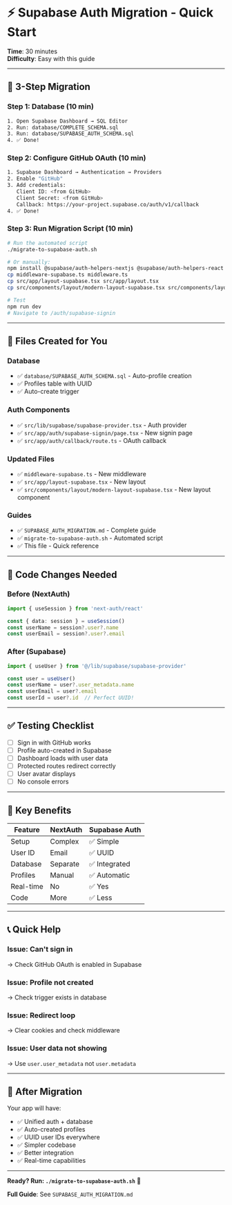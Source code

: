 # ⚡ Supabase Auth Migration - Quick Start

**Time**: 30 minutes  
**Difficulty**: Easy with this guide

---

## 🚀 3-Step Migration

### **Step 1: Database (10 min)**

```bash
1. Open Supabase Dashboard → SQL Editor
2. Run: database/COMPLETE_SCHEMA.sql
3. Run: database/SUPABASE_AUTH_SCHEMA.sql
4. ✅ Done!
```

### **Step 2: Configure GitHub OAuth (10 min)**

```bash
1. Supabase Dashboard → Authentication → Providers
2. Enable "GitHub"
3. Add credentials:
   Client ID: <from GitHub>
   Client Secret: <from GitHub>
   Callback: https://your-project.supabase.co/auth/v1/callback
4. ✅ Done!
```

### **Step 3: Run Migration Script (10 min)**

```bash
# Run the automated script
./migrate-to-supabase-auth.sh

# Or manually:
npm install @supabase/auth-helpers-nextjs @supabase/auth-helpers-react
cp middleware-supabase.ts middleware.ts
cp src/app/layout-supabase.tsx src/app/layout.tsx
cp src/components/layout/modern-layout-supabase.tsx src/components/layout/modern-layout.tsx

# Test
npm run dev
# Navigate to /auth/supabase-signin
```

---

## 📝 Files Created for You

### **Database**
- ✅ `database/SUPABASE_AUTH_SCHEMA.sql` - Auto-profile creation
- ✅ Profiles table with UUID
- ✅ Auto-create trigger

### **Auth Components**
- ✅ `src/lib/supabase/supabase-provider.tsx` - Auth provider
- ✅ `src/app/auth/supabase-signin/page.tsx` - New signin page
- ✅ `src/app/auth/callback/route.ts` - OAuth callback

### **Updated Files**
- ✅ `middleware-supabase.ts` - New middleware
- ✅ `src/app/layout-supabase.tsx` - New layout
- ✅ `src/components/layout/modern-layout-supabase.tsx` - New layout component

### **Guides**
- ✅ `SUPABASE_AUTH_MIGRATION.md` - Complete guide
- ✅ `migrate-to-supabase-auth.sh` - Automated script
- ✅ This file - Quick reference

---

## 🔄 Code Changes Needed

### **Before (NextAuth)**
```typescript
import { useSession } from 'next-auth/react'

const { data: session } = useSession()
const userName = session?.user?.name
const userEmail = session?.user?.email
```

### **After (Supabase)**
```typescript
import { useUser } from '@/lib/supabase/supabase-provider'

const user = useUser()
const userName = user?.user_metadata.name
const userEmail = user?.email
const userId = user?.id  // Perfect UUID!
```

---

## ✅ Testing Checklist

- [ ] Sign in with GitHub works
- [ ] Profile auto-created in Supabase
- [ ] Dashboard loads with user data
- [ ] Protected routes redirect correctly
- [ ] User avatar displays
- [ ] No console errors

---

## 🎯 Key Benefits

| Feature | NextAuth | Supabase Auth |
|---------|----------|---------------|
| Setup | Complex | ✅ Simple |
| User ID | Email | ✅ UUID |
| Database | Separate | ✅ Integrated |
| Profiles | Manual | ✅ Automatic |
| Real-time | No | ✅ Yes |
| Code | More | ✅ Less |

---

## 📞 Quick Help

### **Issue: Can't sign in**
→ Check GitHub OAuth is enabled in Supabase

### **Issue: Profile not created**
→ Check trigger exists in database

### **Issue: Redirect loop**
→ Clear cookies and check middleware

### **Issue: User data not showing**
→ Use `user.user_metadata` not `user.metadata`

---

## 🎉 After Migration

Your app will have:
- ✅ Unified auth + database
- ✅ Auto-created profiles
- ✅ UUID user IDs everywhere
- ✅ Simpler codebase
- ✅ Better integration
- ✅ Real-time capabilities

---

**Ready? Run: `./migrate-to-supabase-auth.sh`** 🚀

**Full Guide**: See `SUPABASE_AUTH_MIGRATION.md`
